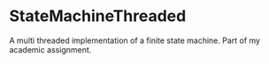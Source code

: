 # StateMachineThreaded
A multi threaded implementation of a finite state machine. Part of my academic assignment.
